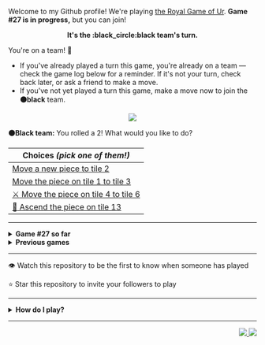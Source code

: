 Welcome to my Github profile! We're playing [the Royal Game of Ur](https://en.wikipedia.org/wiki/Royal_Game_of_Ur). **Game #27 is in progress,** but you can join!

<p align="center">
  <b>It's the :black_circle:black team's turn.</b>
</p>

You're on a team! :wave:

* If you've already played a turn this game, you're already on a team &mdash; check the game log below for a reminder. If it's not your turn, check back later, or ask a friend to make a move.
* If you've not yet played a turn this game, make a move now to join the **:black_circle:black** team.

<p align="center">
  <img src="https://raw.githubusercontent.com/rossjrw/rossjrw/play/games/current/board.4083.svg">
</p>

**:black_circle:Black team:** You rolled a 2!
What would you like to do?

| Choices *(pick one of them!)* |
| --- |
  | [    Move a new piece to tile 2](https://github.com/rossjrw/rossjrw/issues/new?title=ur-move-2%400-0&body=Press+Submit%21+You+don%27t+need+to+edit+this+text+or+do+anything+else.%0D%0A%0D%0ABe+aware+that+your+move+can+take+a+minute+or+two+to+process.) |
  | [    Move the piece on tile 1 to tile 3](https://github.com/rossjrw/rossjrw/issues/new?title=ur-move-2%401-0&body=Press+Submit%21+You+don%27t+need+to+edit+this+text+or+do+anything+else.%0D%0A%0D%0ABe+aware+that+your+move+can+take+a+minute+or+two+to+process.) |
  | [ :crossed_swords:   Move the piece on tile 4 to tile 6](https://github.com/rossjrw/rossjrw/issues/new?title=ur-move-2%404-0&body=Press+Submit%21+You+don%27t+need+to+edit+this+text+or+do+anything+else.%0D%0A%0D%0ABe+aware+that+your+move+can+take+a+minute+or+two+to+process.) |
  | [  :rocket:  Ascend the piece on tile 13 ](https://github.com/rossjrw/rossjrw/issues/new?title=ur-move-2%4013-0&body=Press+Submit%21+You+don%27t+need+to+edit+this+text+or+do+anything+else.%0D%0A%0D%0ABe+aware+that+your+move+can+take+a+minute+or+two+to+process.) |

-----

<details>
<summary><b>Game #27 so far</b></summary>

## Who's on each team?

<table>
    <thead>
      <tr><th colspan=2>Players in this game</th></tr>
    </thead>
    <tbody>
      <tr>
        <td align="right"><b>Black team</b> :black_circle:</td>
        <td>:white_circle: <b> White team</b></td>
      </tr>
      <tr align="center">
        <td><b><img src="https://github.com/LucasFASouza.png?size=16" alt="" width="16"> <a href="https://github.com/LucasFASouza">LucasFASouza</a></b> (5)<br><b><img src="https://github.com/Hans5958.png?size=16" alt="" width="16"> <a href="https://github.com/Hans5958">Hans5958</a></b> (1)<br><b><img src="https://github.com/sakshamverma1222k.png?size=16" alt="" width="16"> <a href="https://github.com/sakshamverma1222k">sakshamverma1222k</a></b> (1)<br><b><img src="https://github.com/Arc-huangjingtong.png?size=16" alt="" width="16"> <a href="https://github.com/Arc-huangjingtong">Arc-huangjingtong</a></b> (1)<br><b><img src="https://github.com/saiff-19.png?size=16" alt="" width="16"> <a href="https://github.com/saiff-19">saiff-19</a></b> (1)<br><b><img src="https://github.com/AkshayCodeLab.png?size=16" alt="" width="16"> <a href="https://github.com/AkshayCodeLab">AkshayCodeLab</a></b> (1)<br><b><img src="https://github.com/henri1911.png?size=16" alt="" width="16"> <a href="https://github.com/henri1911">henri1911</a></b> (1)<br><b><img src="https://github.com/rlarson20.png?size=16" alt="" width="16"> <a href="https://github.com/rlarson20">rlarson20</a></b> (1)<br><b><img src="https://github.com/rossjrw.png?size=16" alt="" width="16"> <a href="https://github.com/rossjrw">rossjrw</a></b> (1)<br><b><img src="https://github.com/tb148.png?size=16" alt="" width="16"> <a href="https://github.com/tb148">tb148</a></b> (1)<br><b><img src="https://github.com/ahujaesh.png?size=16" alt="" width="16"> <a href="https://github.com/ahujaesh">ahujaesh</a></b> (1)<br><b><img src="https://github.com/gorghs.png?size=16" alt="" width="16"> <a href="https://github.com/gorghs">gorghs</a></b> (1)<br><b><img src="https://github.com/Coding4Hours.png?size=16" alt="" width="16"> <a href="https://github.com/Coding4Hours">Coding4Hours</a></b> (1)<br><b><img src="https://github.com/anubhavxdev.png?size=16" alt="" width="16"> <a href="https://github.com/anubhavxdev">anubhavxdev</a></b> (1)<br><b><img src="https://github.com/julesclaeys.png?size=16" alt="" width="16"> <a href="https://github.com/julesclaeys">julesclaeys</a></b> (1)<br><b><img src="https://github.com/IoannTerrible.png?size=16" alt="" width="16"> <a href="https://github.com/IoannTerrible">IoannTerrible</a></b> (1)<br><b><img src="https://github.com/lindelwa122.png?size=16" alt="" width="16"> <a href="https://github.com/lindelwa122">lindelwa122</a></b> (1)</td>
        <td><b><img src="https://github.com/Casper-Guo.png?size=16" alt="" width="16"> <a href="https://github.com/Casper-Guo">Casper-Guo</a></b> (15)<br><b><img src="https://github.com/Guss4241.png?size=16" alt="" width="16"> <a href="https://github.com/Guss4241">Guss4241</a></b> (1)<br><b><img src="https://github.com/vkhypado-dev.png?size=16" alt="" width="16"> <a href="https://github.com/vkhypado-dev">vkhypado-dev</a></b> (1)<br><b><img src="https://github.com/ZidanAlfianMubarok.png?size=16" alt="" width="16"> <a href="https://github.com/ZidanAlfianMubarok">ZidanAlfianMubarok</a></b> (1)<br><b><img src="https://github.com/Nick-Mur.png?size=16" alt="" width="16"> <a href="https://github.com/Nick-Mur">Nick-Mur</a></b> (1)<br><b><img src="https://github.com/SoleBridge.png?size=16" alt="" width="16"> <a href="https://github.com/SoleBridge">SoleBridge</a></b> (1)<br><b><img src="https://github.com/Abdullah-Maqbool1.png?size=16" alt="" width="16"> <a href="https://github.com/Abdullah-Maqbool1">Abdullah-Maqbool1</a></b> (1)<br><b><img src="https://github.com/MatissesProjects.png?size=16" alt="" width="16"> <a href="https://github.com/MatissesProjects">MatissesProjects</a></b> (1)<br><b><img src="https://github.com/AdityaSreevatsaK.png?size=16" alt="" width="16"> <a href="https://github.com/AdityaSreevatsaK">AdityaSreevatsaK</a></b> (1)</td>
      </tr>
    </tbody>
  </table>

## What's happened so far?

Moves played in this game, most recent first:

| Time | Turn | Event | Issue | Board |
| :---: | :---: | :--- | :---: | :---: |
| 23rd Jul 2025 17:40 | **46** | :white_circle: <img src="https://github.com/AdityaSreevatsaK.png?size=16" alt="" width="16"> **[AdityaSreevatsaK](https://github.com/AdityaSreevatsaK)** moved a white piece from position 4 to position 6 — captured a black piece :crossed_swords:   | [#4083](https://github.com/rossjrw/rossjrw/issues/4083) |  |
| 12th Jul 2025 14:01 | **45** | :black_circle: <img src="https://github.com/lindelwa122.png?size=16" alt="" width="16"> **[lindelwa122](https://github.com/lindelwa122)** moved a black piece from position 5 to position 6 — captured a white piece :crossed_swords:   | [#4082](https://github.com/rossjrw/rossjrw/issues/4082) | [link](https://raw.githubusercontent.com/rossjrw/rossjrw/d0534da4b17712afb972e1cd1e3cbc71f5f0ecc8/games/current/board.4082.svg) |
| 11th Jul 2025 15:58 | **44** | :white_circle: <img src="https://github.com/Casper-Guo.png?size=16" alt="" width="16"> **[Casper-Guo](https://github.com/Casper-Guo)** moved a white piece from position 9 to position 10    | [#4081](https://github.com/rossjrw/rossjrw/issues/4081) | [link](https://raw.githubusercontent.com/rossjrw/rossjrw/f95733bafd25f1ddf5c29be7d92125548f05421d/games/current/board.4081.svg) |
| 11th Jul 2025 15:48 | **43** | :white_circle: <img src="https://github.com/Casper-Guo.png?size=16" alt="" width="16"> **[Casper-Guo](https://github.com/Casper-Guo)** moved a white piece from position 2 to position 4  — claimed a rosette :rosette:  | [#4080](https://github.com/rossjrw/rossjrw/issues/4080) | [link](https://raw.githubusercontent.com/rossjrw/rossjrw/2b45b129e99e6f439af09caf90026a9fe466770d/games/current/board.4080.svg) |
| 11th Jul 2025 15:42 | **42** | :black_circle: <img src="https://github.com/IoannTerrible.png?size=16" alt="" width="16"> **[IoannTerrible](https://github.com/IoannTerrible)** moved a black piece onto the board to position 1    | [#4079](https://github.com/rossjrw/rossjrw/issues/4079) | [link](https://raw.githubusercontent.com/rossjrw/rossjrw/9f0e875cacf87458f04fb961f63ca7825fd0a612/games/current/board.4079.svg) |
| 8th Jul 2025 14:27 | **41** | :black_circle: <img src="https://github.com/julesclaeys.png?size=16" alt="" width="16"> **[julesclaeys](https://github.com/julesclaeys)** moved a black piece from position 3 to position 4  — claimed a rosette :rosette:  | [#4078](https://github.com/rossjrw/rossjrw/issues/4078) | [link](https://raw.githubusercontent.com/rossjrw/rossjrw/8ef61639c7b381b7d59b5a74720963096033be2d/games/current/board.4078.svg) |
| 1st Jul 2025 18:21 | **40** | :white_circle: <img src="https://github.com/Casper-Guo.png?size=16" alt="" width="16"> **[Casper-Guo](https://github.com/Casper-Guo)** moved a white piece onto the board to position 2    | [#4077](https://github.com/rossjrw/rossjrw/issues/4077) | [link](https://raw.githubusercontent.com/rossjrw/rossjrw/72b89a5f791959ccfd9c04a7780c56185efe6901/games/current/board.4077.svg) |
| 1st Jul 2025 17:28 | **39** | :black_circle: <img src="https://github.com/anubhavxdev.png?size=16" alt="" width="16"> **[anubhavxdev](https://github.com/anubhavxdev)** moved a black piece onto the board to position 3    | [#4075](https://github.com/rossjrw/rossjrw/issues/4075) | [link](https://raw.githubusercontent.com/rossjrw/rossjrw/c03ed1a9f69e591a1061744eca3a06bc76e81fe0/games/current/board.4075.svg) |
| 27th Jun 2025 18:42 | **38** | :white_circle: <img src="https://github.com/MatissesProjects.png?size=16" alt="" width="16"> **[MatissesProjects](https://github.com/MatissesProjects)** moved a white piece from position 3 to position 6 — captured a black piece :crossed_swords:   | [#4074](https://github.com/rossjrw/rossjrw/issues/4074) | [link](https://raw.githubusercontent.com/rossjrw/rossjrw/d3a42e256e56cf906300b86a603ff4715b80dbcf/games/current/board.4074.svg) |
| 19th Jun 2025 03:23 | **37** | :black_circle: <img src="https://github.com/Coding4Hours.png?size=16" alt="" width="16"> **[Coding4Hours](https://github.com/Coding4Hours)** moved a black piece from position 10 to position 13    | [#4073](https://github.com/rossjrw/rossjrw/issues/4073) | [link](https://raw.githubusercontent.com/rossjrw/rossjrw/9369d5e4eeb381c5f8f120d98bfa77a47a40c028/games/current/board.4073.svg) |
| 18th Jun 2025 20:49 | **36** | :white_circle: <img src="https://github.com/Casper-Guo.png?size=16" alt="" width="16"> **[Casper-Guo](https://github.com/Casper-Guo)** moved a white piece onto the board to position 3    | [#4072](https://github.com/rossjrw/rossjrw/issues/4072) | [link](https://raw.githubusercontent.com/rossjrw/rossjrw/aba7021e55c35efd71bcd0c1b516fc57edeea3dc/games/current/board.4072.svg) |
| 18th Jun 2025 16:38 | **35** | :black_circle: <img src="https://github.com/LucasFASouza.png?size=16" alt="" width="16"> **[LucasFASouza](https://github.com/LucasFASouza)** moved a black piece from position 4 to position 5 — captured a white piece :crossed_swords:   | [#4071](https://github.com/rossjrw/rossjrw/issues/4071) | [link](https://raw.githubusercontent.com/rossjrw/rossjrw/b4e0d034feeabc4b9062f2a6c0236a437f3f949d/games/current/board.4071.svg) |
| 14th Jun 2025 18:44 | **34** | :white_circle: <img src="https://github.com/Abdullah-Maqbool1.png?size=16" alt="" width="16"> **[Abdullah-Maqbool1](https://github.com/Abdullah-Maqbool1)** moved a white piece from position 4 to position 5    | [#4070](https://github.com/rossjrw/rossjrw/issues/4070) | [link](https://raw.githubusercontent.com/rossjrw/rossjrw/4a38e5bee57671d9bc6f50fbfe04d20c2b8ca080/games/current/board.4070.svg) |
| 14th Jun 2025 12:08 | **33** | :black_circle: <img src="https://github.com/gorghs.png?size=16" alt="" width="16"> **[gorghs](https://github.com/gorghs)** moved a black piece from position 2 to position 6    | [#4069](https://github.com/rossjrw/rossjrw/issues/4069) | [link](https://raw.githubusercontent.com/rossjrw/rossjrw/756fadcc378b8dc21020d8caa9c96ec92e9726df/games/current/board.4069.svg) |
| 4th Jun 2025 16:46 | **32** | :white_circle: <img src="https://github.com/Casper-Guo.png?size=16" alt="" width="16"> **[Casper-Guo](https://github.com/Casper-Guo)** moved a white piece from position 7 to position 9    | [#4068](https://github.com/rossjrw/rossjrw/issues/4068) | [link](https://raw.githubusercontent.com/rossjrw/rossjrw/82db33eea0263023aa47e305aa53f819bbde07e4/games/current/board.4068.svg) |
| 4th Jun 2025 01:56 | **31** | :black_circle: <img src="https://github.com/ahujaesh.png?size=16" alt="" width="16"> **[ahujaesh](https://github.com/ahujaesh)** moved a black piece from position 9 to position 10    | [#4067](https://github.com/rossjrw/rossjrw/issues/4067) | [link](https://raw.githubusercontent.com/rossjrw/rossjrw/98665305a06648e2477c5b0c44db98dddc71ebe3/games/current/board.4067.svg) |
| 31st May 2025 16:22 | **30** | :black_circle: <img src="https://github.com/tb148.png?size=16" alt="" width="16"> **[tb148](https://github.com/tb148)** moved a black piece from position 1 to position 4  — claimed a rosette :rosette:  | [#4066](https://github.com/rossjrw/rossjrw/issues/4066) | [link](https://raw.githubusercontent.com/rossjrw/rossjrw/5fb75c7183640e19dd272407e4ce7abf4ba73bc2/games/current/board.4066.svg) |
| 31st May 2025 00:26 | **29** | :white_circle: <img src="https://github.com/SoleBridge.png?size=16" alt="" width="16"> **[SoleBridge](https://github.com/SoleBridge)** moved a white piece from position 6 to position 7    | [#4065](https://github.com/rossjrw/rossjrw/issues/4065) | [link](https://raw.githubusercontent.com/rossjrw/rossjrw/6b09728fa047ccd45037b9bf3e997ce17ce517a9/games/current/board.4065.svg) |
| 27th May 2025 10:10 | **28** | :black_circle: <img src="https://github.com/rossjrw.png?size=16" alt="" width="16"> **[rossjrw](https://github.com/rossjrw)** moved a black piece onto the board to position 2    | [#4064](https://github.com/rossjrw/rossjrw/issues/4064) | [link](https://raw.githubusercontent.com/rossjrw/rossjrw/75d615a8e572545ac726bc2af22043f893772124/games/current/board.4064.svg) |
| 19th May 2025 19:16 | **27** | :white_circle: <img src="https://github.com/Nick-Mur.png?size=16" alt="" width="16"> **[Nick-Mur](https://github.com/Nick-Mur)** moved a white piece from position 2 to position 6    | [#4063](https://github.com/rossjrw/rossjrw/issues/4063) | [link](https://raw.githubusercontent.com/rossjrw/rossjrw/839b32e571fd6e3468c798d61a4c10bcefa16c6d/games/current/board.4063.svg) |
| 19th May 2025 12:10 | **26** | :black_circle: <img src="https://github.com/LucasFASouza.png?size=16" alt="" width="16"> **[LucasFASouza](https://github.com/LucasFASouza)** ascended a black piece from position 14 :rocket:    | [#4062](https://github.com/rossjrw/rossjrw/issues/4062) | [link](https://raw.githubusercontent.com/rossjrw/rossjrw/9f67a1a4459b2fd7d3b3705861e86817852f20a0/games/current/board.4062.svg) |
| 15th May 2025 21:18 | **25** | :white_circle: <img src="https://github.com/Casper-Guo.png?size=16" alt="" width="16"> **[Casper-Guo](https://github.com/Casper-Guo)** ascended a white piece from position 12 :rocket:    | [#4061](https://github.com/rossjrw/rossjrw/issues/4061) | [link](https://raw.githubusercontent.com/rossjrw/rossjrw/e3e28b0b3c630579f9d76390b7e76c8c2c3e721a/games/current/board.4061.svg) |
| 15th May 2025 21:17 | **24** | :white_circle: <img src="https://github.com/Casper-Guo.png?size=16" alt="" width="16"> **[Casper-Guo](https://github.com/Casper-Guo)** moved a white piece from position 1 to position 4  — claimed a rosette :rosette:  | [#4060](https://github.com/rossjrw/rossjrw/issues/4060) | [link](https://raw.githubusercontent.com/rossjrw/rossjrw/92deb7e919a875242b1ae1706e103930ab8c489c/games/current/board.4060.svg) |
| 15th May 2025 21:14 | **23** | :white_circle: <img src="https://github.com/Casper-Guo.png?size=16" alt="" width="16"> **[Casper-Guo](https://github.com/Casper-Guo)** moved a white piece from position 4 to position 8  — claimed a rosette :rosette:  | [#4059](https://github.com/rossjrw/rossjrw/issues/4059) | [link](https://raw.githubusercontent.com/rossjrw/rossjrw/f255a0a8ae6c658f4596075727ebb816b82432b3/games/current/board.4059.svg) |
| 15th May 2025 21:08 | **22** | :white_circle: <img src="https://github.com/Casper-Guo.png?size=16" alt="" width="16"> **[Casper-Guo](https://github.com/Casper-Guo)** moved a white piece onto the board to position 4  — claimed a rosette :rosette:  | [#4058](https://github.com/rossjrw/rossjrw/issues/4058) | [link](https://raw.githubusercontent.com/rossjrw/rossjrw/182148585badc83f6444ce7b48bc0eb1b57a9534/games/current/board.4058.svg) |
| 15th May 2025 20:50 | **21** | :black_circle: <img src="https://github.com/rlarson20.png?size=16" alt="" width="16"> **[rlarson20](https://github.com/rlarson20)** moved a black piece onto the board to position 1    | [#4057](https://github.com/rossjrw/rossjrw/issues/4057) | [link](https://raw.githubusercontent.com/rossjrw/rossjrw/15b806d1cdb4b4b8c069dcadc564c75dc6542127/games/current/board.4057.svg) |
| 15th May 2025 14:03 | **20** | :white_circle: <img src="https://github.com/Casper-Guo.png?size=16" alt="" width="16"> **[Casper-Guo](https://github.com/Casper-Guo)** moved a white piece from position 11 to position 12    | [#4056](https://github.com/rossjrw/rossjrw/issues/4056) | [link](https://raw.githubusercontent.com/rossjrw/rossjrw/f18575798a094572894050c8c8df50965cac2e5a/games/current/board.4056.svg) |
| 14th May 2025 20:21 | **19** | :black_circle: <img src="https://github.com/LucasFASouza.png?size=16" alt="" width="16"> **[LucasFASouza](https://github.com/LucasFASouza)** moved a black piece from position 6 to position 9    | [#4055](https://github.com/rossjrw/rossjrw/issues/4055) | [link](https://raw.githubusercontent.com/rossjrw/rossjrw/cd4281cfbbeb588e930974d83e5f6b8357721f46/games/current/board.4055.svg) |
| 13th May 2025 08:28 | **18** | :white_circle: <img src="https://github.com/ZidanAlfianMubarok.png?size=16" alt="" width="16"> **[ZidanAlfianMubarok](https://github.com/ZidanAlfianMubarok)** moved a white piece from position 8 to position 11    | [#4054](https://github.com/rossjrw/rossjrw/issues/4054) | [link](https://raw.githubusercontent.com/rossjrw/rossjrw/6f683bcf4d228cb12183b2f088747c1d0ead24ab/games/current/board.4054.svg) |
| 9th May 2025 18:11 | **17** | :black_circle: <img src="https://github.com/LucasFASouza.png?size=16" alt="" width="16"> **[LucasFASouza](https://github.com/LucasFASouza)** moved a black piece from position 4 to position 6    | [#4053](https://github.com/rossjrw/rossjrw/issues/4053) | [link](https://raw.githubusercontent.com/rossjrw/rossjrw/8fe9d35ad9e31d59808387d42fa4c96e60307efb/games/current/board.4053.svg) |
| 7th May 2025 14:27 | **16** | :black_circle: <img src="https://github.com/henri1911.png?size=16" alt="" width="16"> **[henri1911](https://github.com/henri1911)** moved a black piece from position 12 to position 14  — claimed a rosette :rosette:  | [#4052](https://github.com/rossjrw/rossjrw/issues/4052) | [link](https://raw.githubusercontent.com/rossjrw/rossjrw/699c5c2b21c13587cfbee194c8110b460c47c37a/games/current/board.4052.svg) |
| 6th May 2025 11:19 | **15** | :black_circle: <img src="https://github.com/AkshayCodeLab.png?size=16" alt="" width="16"> **[AkshayCodeLab](https://github.com/AkshayCodeLab)** moved a black piece from position 2 to position 4  — claimed a rosette :rosette:  | [#4051](https://github.com/rossjrw/rossjrw/issues/4051) | [link](https://raw.githubusercontent.com/rossjrw/rossjrw/089b2942e8371f4788094c79b076e137cb733186/games/current/board.4051.svg) |
| 3rd May 2025 22:06 | **14** | :white_circle: <img src="https://github.com/vkhypado-dev.png?size=16" alt="" width="16"> **[vkhypado-dev](https://github.com/vkhypado-dev)** moved a white piece onto the board to position 1    | [#4050](https://github.com/rossjrw/rossjrw/issues/4050) | [link](https://raw.githubusercontent.com/rossjrw/rossjrw/2521d0f811a46ec490467189dcc335f31ff7d302/games/current/board.4050.svg) |
| 30th Apr 2025 19:43 | **13** | :black_circle: <img src="https://github.com/LucasFASouza.png?size=16" alt="" width="16"> **[LucasFASouza](https://github.com/LucasFASouza)** moved a black piece from position 9 to position 12    | [#4049](https://github.com/rossjrw/rossjrw/issues/4049) | [link](https://raw.githubusercontent.com/rossjrw/rossjrw/5eb2a98dddf3995d892cb5d783f86c7795181bb3/games/current/board.4049.svg) |
| 26th Apr 2025 14:59 | **12** | :white_circle:  The white team rolled a 0 and their turn was automatically passed | [#4048](https://github.com/rossjrw/rossjrw/issues/4048) | [link](https://raw.githubusercontent.com/rossjrw/rossjrw/a46a6de25e7f2d80f3b905e5be8acfc1cbab3681/games/current/board.4048.svg) |
| 26th Apr 2025 14:59 | **11** | :black_circle: <img src="https://github.com/saiff-19.png?size=16" alt="" width="16"> **[saiff-19](https://github.com/saiff-19)** moved a black piece from position 5 to position 9    | [#4048](https://github.com/rossjrw/rossjrw/issues/4048) | [link](https://raw.githubusercontent.com/rossjrw/rossjrw/302d014989a45d193e44e34b240735c87b2666e6/games/current/board.4048.svg) |
| 19th Apr 2025 07:50 | **10** | :white_circle:  The white team rolled a 0 and their turn was automatically passed | [#4047](https://github.com/rossjrw/rossjrw/issues/4047) |  |
| 19th Apr 2025 07:50 | **9** | :black_circle: <img src="https://github.com/Arc-huangjingtong.png?size=16" alt="" width="16"> **[Arc-huangjingtong](https://github.com/Arc-huangjingtong)** moved a black piece from position 1 to position 5    | [#4047](https://github.com/rossjrw/rossjrw/issues/4047) | [link](https://raw.githubusercontent.com/rossjrw/rossjrw/957fe6355be7618ee7449d545b57ae8fa4055393/games/current/board.4047.svg) |
| 11th Apr 2025 12:18 | **8** | :white_circle: <img src="https://github.com/Guss4241.png?size=16" alt="" width="16"> **[Guss4241](https://github.com/Guss4241)** moved a white piece from position 1 to position 2    | [#4046](https://github.com/rossjrw/rossjrw/issues/4046) |  |
| 7th Apr 2025 11:03 | **7** | :black_circle: <img src="https://github.com/sakshamverma1222k.png?size=16" alt="" width="16"> **[sakshamverma1222k](https://github.com/sakshamverma1222k)** moved a black piece onto the board to position 1    | [#4045](https://github.com/rossjrw/rossjrw/issues/4045) | [link](https://raw.githubusercontent.com/rossjrw/rossjrw/ff808b7cc4c30c2d257bfce55c47936d3fc08316/games/current/board.4045.svg) |
| 7th Apr 2025 03:33 | **6** | :white_circle: <img src="https://github.com/Casper-Guo.png?size=16" alt="" width="16"> **[Casper-Guo](https://github.com/Casper-Guo)** moved a white piece onto the board to position 1    | [#4044](https://github.com/rossjrw/rossjrw/issues/4044) | [link](https://raw.githubusercontent.com/rossjrw/rossjrw/9f2db8bae30bc691a01fdaab4c4ea20544a58689/games/current/board.4044.svg) |
| 7th Apr 2025 03:32 | **5** | :white_circle: <img src="https://github.com/Casper-Guo.png?size=16" alt="" width="16"> **[Casper-Guo](https://github.com/Casper-Guo)** moved a white piece from position 5 to position 8  — claimed a rosette :rosette:  | [#4043](https://github.com/rossjrw/rossjrw/issues/4043) | [link](https://raw.githubusercontent.com/rossjrw/rossjrw/2cfeffbf2508c1d8921bc7b750f6cf9807a7d98a/games/current/board.4043.svg) |
| 4th Apr 2025 17:24 | **4** | :black_circle: <img src="https://github.com/Hans5958.png?size=16" alt="" width="16"> **[Hans5958](https://github.com/Hans5958)** moved a black piece onto the board to position 2    | [#4042](https://github.com/rossjrw/rossjrw/issues/4042) | [link](https://raw.githubusercontent.com/rossjrw/rossjrw/f00cc16f721de686c44db1417d958d8a18bf18c7/games/current/board.4042.svg) |
| 4th Apr 2025 16:04 | **3** | :white_circle: <img src="https://github.com/Casper-Guo.png?size=16" alt="" width="16"> **[Casper-Guo](https://github.com/Casper-Guo)** moved a white piece from position 4 to position 5    | [#4041](https://github.com/rossjrw/rossjrw/issues/4041) | [link](https://raw.githubusercontent.com/rossjrw/rossjrw/83a4b7895f7e6fd2c73c78974388ff746204fff1/games/current/board.4041.svg) |
| 4th Apr 2025 16:04 | **2** | :white_circle: <img src="https://github.com/Casper-Guo.png?size=16" alt="" width="16"> **[Casper-Guo](https://github.com/Casper-Guo)** moved a white piece onto the board to position 4  — claimed a rosette :rosette:  | [#4040](https://github.com/rossjrw/rossjrw/issues/4040) | [link](https://raw.githubusercontent.com/rossjrw/rossjrw/707bbe7208672e9a48eb82cf516e4df9c011ff87/games/current/board.4040.svg) |
| 4th Apr 2025 16:03 | **1** | :white_circle: <img src="https://github.com/Casper-Guo.png?size=16" alt="" width="16"> **[Casper-Guo](https://github.com/Casper-Guo)** started a new game | [#4039](https://github.com/rossjrw/rossjrw/issues/4039) | [link](https://raw.githubusercontent.com/rossjrw/rossjrw/a7a3a9f7136724bda3a756dc9e101a9c447c527c/games/current/board.4039.svg) |

</details>

<details>
<summary><b>Previous games</b></summary>

## Previous games

1. A game was started on 30th Jul 2020 by <img src="https://github.com/rossjrw.png?size=16" alt="" width="16"> **[rossjrw](https://github.com/rossjrw)** and ended on 4th Dec 2020. 
   * The :white_circle:white team won. 
   * 64 players played 166 moves across 4 months and 5 days. 
   * The :black_circle:black team captured 9 white pieces and claimed 12 rosettes. 
   * The :white_circle:white team captured 10 black pieces and claimed 18 rosettes. 
   * The MVP of the winning team was <img src="https://github.com/1ethanhansen.png?size=16" alt="" width="16"> **[1ethanhansen](https://github.com/1ethanhansen)**, who played 48 moves. 
   * The winning move was made by <img src="https://github.com/qbtl.png?size=16" alt="" width="16"> **[qbtl](https://github.com/qbtl)** ([#269](https://github.com/rossjrw/rossjrw/issues/269)).
1. A game was started on 4th Dec 2020 by <img src="https://github.com/1ethanhansen.png?size=16" alt="" width="16"> **[1ethanhansen](https://github.com/1ethanhansen)** and ended on 11th Jan 2021. 
   * The :black_circle:black team won. 
   * 27 players played 145 moves across 1 month and 1 week. 
   * The :black_circle:black team captured 7 white pieces and claimed 16 rosettes. 
   * The :white_circle:white team captured 6 black pieces and claimed 14 rosettes. 
   * The MVP of the winning team was <img src="https://github.com/shpatrickguo.png?size=16" alt="" width="16"> **[shpatrickguo](https://github.com/shpatrickguo)**, who played 26 moves. 
   * The winning move was made by <img src="https://github.com/shpatrickguo.png?size=16" alt="" width="16"> **[shpatrickguo](https://github.com/shpatrickguo)** ([#424](https://github.com/rossjrw/rossjrw/issues/424)).
1. A game was started on 11th Jan 2021 by <img src="https://github.com/BaptisteMartinet.png?size=16" alt="" width="16"> **[BaptisteMartinet](https://github.com/BaptisteMartinet)** and ended on 11th Feb 2021. 
   * The :white_circle:white team won. 
   * 17 players played 118 moves across 1 month and 12 hours. 
   * The :black_circle:black team captured 2 white pieces and claimed 11 rosettes. 
   * The :white_circle:white team captured 8 black pieces and claimed 14 rosettes. 
   * The MVP of the winning team was <img src="https://github.com/1ethanhansen.png?size=16" alt="" width="16"> **[1ethanhansen](https://github.com/1ethanhansen)**, who played 45 moves. 
   * The winning move was made by <img src="https://github.com/1ethanhansen.png?size=16" alt="" width="16"> **[1ethanhansen](https://github.com/1ethanhansen)** ([#535](https://github.com/rossjrw/rossjrw/issues/535)).
1. A game was started on 11th Feb 2021 by <img src="https://github.com/1ethanhansen.png?size=16" alt="" width="16"> **[1ethanhansen](https://github.com/1ethanhansen)** and ended on 5th Mar 2021. 
   * The :white_circle:white team won. 
   * 17 players played 175 moves across 3 weeks and 22 hours. 
   * The :black_circle:black team captured 12 white pieces and claimed 17 rosettes. 
   * The :white_circle:white team captured 13 black pieces and claimed 18 rosettes. 
   * The MVP of the winning team was <img src="https://github.com/1ethanhansen.png?size=16" alt="" width="16"> **[1ethanhansen](https://github.com/1ethanhansen)**, who played 48 moves. 
   * The winning move was made by <img src="https://github.com/1ethanhansen.png?size=16" alt="" width="16"> **[1ethanhansen](https://github.com/1ethanhansen)** ([#702](https://github.com/rossjrw/rossjrw/issues/702)).
1. A game was started on 6th Mar 2021 by <img src="https://github.com/shpatrickguo.png?size=16" alt="" width="16"> **[shpatrickguo](https://github.com/shpatrickguo)** and ended on 10th May 2021. 
   * The :black_circle:black team won. 
   * 42 players played 162 moves across 2 months and 4 days. 
   * The :black_circle:black team captured 12 white pieces and claimed 17 rosettes. 
   * The :white_circle:white team captured 9 black pieces and claimed 19 rosettes. 
   * The MVP of the winning team was <img src="https://github.com/shpatrickguo.png?size=16" alt="" width="16"> **[shpatrickguo](https://github.com/shpatrickguo)**, who played 22 moves. 
   * The winning move was made by <img src="https://github.com/crxssed7.png?size=16" alt="" width="16"> **[crxssed7](https://github.com/crxssed7)** ([#864](https://github.com/rossjrw/rossjrw/issues/864)).
1. A game was started on 10th May 2021 by <img src="https://github.com/HAUDRAUFHAUN.png?size=16" alt="" width="16"> **[HAUDRAUFHAUN](https://github.com/HAUDRAUFHAUN)** and ended on 17th Jul 2021. 
   * The :white_circle:white team won. 
   * 34 players played 167 moves across 2 months and 6 days. 
   * The :black_circle:black team captured 7 white pieces and claimed 14 rosettes. 
   * The :white_circle:white team captured 10 black pieces and claimed 18 rosettes. 
   * The MVP of the winning team was <img src="https://github.com/1ethanhansen.png?size=16" alt="" width="16"> **[1ethanhansen](https://github.com/1ethanhansen)**, who played 31 moves. 
   * The winning move was made by <img src="https://github.com/1ethanhansen.png?size=16" alt="" width="16"> **[1ethanhansen](https://github.com/1ethanhansen)** ([#1024](https://github.com/rossjrw/rossjrw/issues/1024)).
1. A game was started on 17th Jul 2021 by <img src="https://github.com/1ethanhansen.png?size=16" alt="" width="16"> **[1ethanhansen](https://github.com/1ethanhansen)** and ended on 19th Oct 2021. 
   * The :black_circle:black team won. 
   * 48 players played 153 moves across 3 months and 3 days. 
   * The :black_circle:black team captured 6 white pieces and claimed 17 rosettes. 
   * The :white_circle:white team captured 6 black pieces and claimed 15 rosettes. 
   * The MVP of the winning team was <img src="https://github.com/PkmnQ.png?size=16" alt="" width="16"> **[PkmnQ](https://github.com/PkmnQ)**, who played 13 moves. 
   * The winning move was made by <img src="https://github.com/OmKakatkar.png?size=16" alt="" width="16"> **[OmKakatkar](https://github.com/OmKakatkar)** ([#1175](https://github.com/rossjrw/rossjrw/issues/1175)).
1. A game was started on 19th Oct 2021 by <img src="https://github.com/OmKakatkar.png?size=16" alt="" width="16"> **[OmKakatkar](https://github.com/OmKakatkar)** and ended on 29th Oct 2021. 
   * The :white_circle:white team won. 
   * 13 players played 135 moves across 1 week and 3 days. 
   * The :black_circle:black team captured 5 white pieces and claimed 13 rosettes. 
   * The :white_circle:white team captured 6 black pieces and claimed 15 rosettes. 
   * The MVP of the winning team was <img src="https://github.com/Timemaster111.png?size=16" alt="" width="16"> **[Timemaster111](https://github.com/Timemaster111)**, who played 46 moves. 
   * The winning move was made by <img src="https://github.com/Timemaster111.png?size=16" alt="" width="16"> **[Timemaster111](https://github.com/Timemaster111)** ([#1342](https://github.com/rossjrw/rossjrw/issues/1342)).
1. A game was started on 29th Oct 2021 by <img src="https://github.com/jbmagination.png?size=16" alt="" width="16"> **[jbmagination](https://github.com/jbmagination)** and ended on 15th May 2022. 
   * The :white_circle:white team won. 
   * 80 players played 187 moves across 6 months and 2 weeks. 
   * The :black_circle:black team captured 11 white pieces and claimed 17 rosettes. 
   * The :white_circle:white team captured 13 black pieces and claimed 19 rosettes. 
   * The MVP of the winning team was <img src="https://github.com/nirakon.png?size=16" alt="" width="16"> **[nirakon](https://github.com/nirakon)**, who played 18 moves. 
   * The winning move was made by <img src="https://github.com/Madflows.png?size=16" alt="" width="16"> **[Madflows](https://github.com/Madflows)** ([#1534](https://github.com/rossjrw/rossjrw/issues/1534)).
1. A game was started on 15th May 2022 by <img src="https://github.com/VikashPR.png?size=16" alt="" width="16"> **[VikashPR](https://github.com/VikashPR)** and ended on 29th Dec 2022. 
   * The :white_circle:white team won. 
   * 109 players played 177 moves across 7 months and 2 weeks. 
   * The :black_circle:black team captured 9 white pieces and claimed 23 rosettes. 
   * The :white_circle:white team captured 11 black pieces and claimed 19 rosettes. 
   * The MVP of the winning team was <img src="https://github.com/LAPCoder.png?size=16" alt="" width="16"> **[LAPCoder](https://github.com/LAPCoder)**, who played 11 moves. 
   * The winning move was made by <img src="https://github.com/LAPCoder.png?size=16" alt="" width="16"> **[LAPCoder](https://github.com/LAPCoder)** ([#1726](https://github.com/rossjrw/rossjrw/issues/1726)).
1. A game was started on 29th Dec 2022 by <img src="https://github.com/CostasAK.png?size=16" alt="" width="16"> **[CostasAK](https://github.com/CostasAK)** and ended on 30th Dec 2022. 
   * The :black_circle:black team won. 
   * 4 players played 121 moves across 19 hours and 41 minutes. 
   * The :black_circle:black team captured 6 white pieces and claimed 14 rosettes. 
   * The :white_circle:white team captured 4 black pieces and claimed 15 rosettes. 
   * The MVP of the winning team was <img src="https://github.com/CostasAK.png?size=16" alt="" width="16"> **[CostasAK](https://github.com/CostasAK)**, who played 59 moves. 
   * The winning move was made by <img src="https://github.com/CostasAK.png?size=16" alt="" width="16"> **[CostasAK](https://github.com/CostasAK)** ([#1844](https://github.com/rossjrw/rossjrw/issues/1844)).
1. A game was started on 30th Dec 2022 by <img src="https://github.com/TejaTadepalli.png?size=16" alt="" width="16"> **[TejaTadepalli](https://github.com/TejaTadepalli)** and ended on 27th Jan 2023. 
   * The :white_circle:white team won. 
   * 17 players played 158 moves across 4 weeks and 1 hour. 
   * The :black_circle:black team captured 9 white pieces and claimed 18 rosettes. 
   * The :white_circle:white team captured 12 black pieces and claimed 18 rosettes. 
   * The MVP of the winning team was <img src="https://github.com/TejaTadepalli.png?size=16" alt="" width="16"> **[TejaTadepalli](https://github.com/TejaTadepalli)**, who played 59 moves. 
   * The winning move was made by <img src="https://github.com/TejaTadepalli.png?size=16" alt="" width="16"> **[TejaTadepalli](https://github.com/TejaTadepalli)** ([#1994](https://github.com/rossjrw/rossjrw/issues/1994)).
1. A game was started on 27th Jan 2023 by <img src="https://github.com/TejaTadepalli.png?size=16" alt="" width="16"> **[TejaTadepalli](https://github.com/TejaTadepalli)** and ended on 14th Mar 2023. 
   * The :white_circle:white team won. 
   * 20 players played 153 moves across 1 month and 2 weeks. 
   * The :black_circle:black team captured 6 white pieces and claimed 17 rosettes. 
   * The :white_circle:white team captured 6 black pieces and claimed 16 rosettes. 
   * The MVP of the winning team was <img src="https://github.com/TejaTadepalli.png?size=16" alt="" width="16"> **[TejaTadepalli](https://github.com/TejaTadepalli)**, who played 65 moves. 
   * The winning move was made by <img src="https://github.com/TejaTadepalli.png?size=16" alt="" width="16"> **[TejaTadepalli](https://github.com/TejaTadepalli)** ([#2145](https://github.com/rossjrw/rossjrw/issues/2145)).
1. A game was started on 14th Mar 2023 by <img src="https://github.com/Murdeala.png?size=16" alt="" width="16"> **[Murdeala](https://github.com/Murdeala)** and ended on 13th Apr 2023. 
   * The :white_circle:white team won. 
   * 19 players played 141 moves across 4 weeks and 1 day. 
   * The :black_circle:black team captured 4 white pieces and claimed 18 rosettes. 
   * The :white_circle:white team captured 12 black pieces and claimed 16 rosettes. 
   * The MVP of the winning team was <img src="https://github.com/CostasAK.png?size=16" alt="" width="16"> **[CostasAK](https://github.com/CostasAK)**, who played 71 moves. 
   * The winning move was made by <img src="https://github.com/CostasAK.png?size=16" alt="" width="16"> **[CostasAK](https://github.com/CostasAK)** ([#2275](https://github.com/rossjrw/rossjrw/issues/2275)).
1. A game was started on 13th Apr 2023 by <img src="https://github.com/thisiscoding1234.png?size=16" alt="" width="16"> **[thisiscoding1234](https://github.com/thisiscoding1234)** and ended on 7th Jul 2023. 
   * The :black_circle:black team won. 
   * 48 players played 122 moves across 2 months and 3 weeks. 
   * The :black_circle:black team captured 11 white pieces and claimed 15 rosettes. 
   * The :white_circle:white team captured 4 black pieces and claimed 9 rosettes. 
   * The MVP of the winning team was <img src="https://github.com/Murdeala.png?size=16" alt="" width="16"> **[Murdeala](https://github.com/Murdeala)**, who played 37 moves. 
   * The winning move was made by <img src="https://github.com/WKL10086.png?size=16" alt="" width="16"> **[WKL10086](https://github.com/WKL10086)** ([#2460](https://github.com/rossjrw/rossjrw/issues/2460)).
1. A game was started on 7th Jul 2023 by <img src="https://github.com/kztera.png?size=16" alt="" width="16"> **[kztera](https://github.com/kztera)** and ended on 26th Oct 2023. 
   * The :white_circle:white team won. 
   * 38 players played 142 moves across 3 months and 2 weeks. 
   * The :black_circle:black team captured 5 white pieces and claimed 14 rosettes. 
   * The :white_circle:white team captured 12 black pieces and claimed 14 rosettes. 
   * The MVP of the winning team was <img src="https://github.com/CostasAK.png?size=16" alt="" width="16"> **[CostasAK](https://github.com/CostasAK)**, who played 53 moves. 
   * The winning move was made by <img src="https://github.com/CostasAK.png?size=16" alt="" width="16"> **[CostasAK](https://github.com/CostasAK)** ([#2612](https://github.com/rossjrw/rossjrw/issues/2612)).
1. A game was started on 27th Oct 2023 by <img src="https://github.com/blacksmithop.png?size=16" alt="" width="16"> **[blacksmithop](https://github.com/blacksmithop)** and ended on 3rd Dec 2023. 
   * The :black_circle:black team won. 
   * 22 players played 55 moves across 1 month and 6 days. 
   * The :black_circle:black team captured 5 white pieces and claimed 11 rosettes. 
   * The :white_circle:white team captured 0 black pieces and claimed 3 rosettes. 
   * The MVP of the winning team was <img src="https://github.com/CostasAK.png?size=16" alt="" width="16"> **[CostasAK](https://github.com/CostasAK)**, who played 26 moves. 
   * The winning move was made by <img src="https://github.com/CostasAK.png?size=16" alt="" width="16"> **[CostasAK](https://github.com/CostasAK)** ([#2664](https://github.com/rossjrw/rossjrw/issues/2664)).
1. A game was started on 4th Dec 2023 by <img src="https://github.com/joshuajohncohen.png?size=16" alt="" width="16"> **[joshuajohncohen](https://github.com/joshuajohncohen)** and ended on 11th Apr 2024. 
   * The :black_circle:black team won. 
   * 44 players played 133 moves across 4 months and 6 days. 
   * The :black_circle:black team captured 11 white pieces and claimed 16 rosettes. 
   * The :white_circle:white team captured 5 black pieces and claimed 12 rosettes. 
   * The MVP of the winning team was <img src="https://github.com/CostasAK.png?size=16" alt="" width="16"> **[CostasAK](https://github.com/CostasAK)**, who played 49 moves. 
   * The winning move was made by <img src="https://github.com/tassiaaccioly.png?size=16" alt="" width="16"> **[tassiaaccioly](https://github.com/tassiaaccioly)** ([#2796](https://github.com/rossjrw/rossjrw/issues/2796)).
1. A game was started on 11th Apr 2024 by <img src="https://github.com/tassiaaccioly.png?size=16" alt="" width="16"> **[tassiaaccioly](https://github.com/tassiaaccioly)** and ended on 12th May 2024. 
   * The :white_circle:white team won. 
   * 16 players played 206 moves across 1 month and 22 hours. 
   * The :black_circle:black team captured 13 white pieces and claimed 22 rosettes. 
   * The :white_circle:white team captured 16 black pieces and claimed 25 rosettes. 
   * The MVP of the winning team was <img src="https://github.com/Casper-Guo.png?size=16" alt="" width="16"> **[Casper-Guo](https://github.com/Casper-Guo)**, who played 75 moves. 
   * The winning move was made by <img src="https://github.com/Casper-Guo.png?size=16" alt="" width="16"> **[Casper-Guo](https://github.com/Casper-Guo)** ([#2985](https://github.com/rossjrw/rossjrw/issues/2985)).
1. A game was started on 12th May 2024 by <img src="https://github.com/Casper-Guo.png?size=16" alt="" width="16"> **[Casper-Guo](https://github.com/Casper-Guo)** and ended on 10th Jun 2024. 
   * The :white_circle:white team won. 
   * 14 players played 157 moves across 4 weeks and 1 day. 
   * The :black_circle:black team captured 9 white pieces and claimed 15 rosettes. 
   * The :white_circle:white team captured 9 black pieces and claimed 16 rosettes. 
   * The MVP of the winning team was <img src="https://github.com/Casper-Guo.png?size=16" alt="" width="16"> **[Casper-Guo](https://github.com/Casper-Guo)**, who played 51 moves. 
   * The winning move was made by <img src="https://github.com/Casper-Guo.png?size=16" alt="" width="16"> **[Casper-Guo](https://github.com/Casper-Guo)** ([#3139](https://github.com/rossjrw/rossjrw/issues/3139)).
1. A game was started on 10th Jun 2024 by <img src="https://github.com/Casper-Guo.png?size=16" alt="" width="16"> **[Casper-Guo](https://github.com/Casper-Guo)** and ended on 16th Jul 2024. 
   * The :black_circle:black team won. 
   * 16 players played 171 moves across 1 month and 5 days. 
   * The :black_circle:black team captured 15 white pieces and claimed 18 rosettes. 
   * The :white_circle:white team captured 12 black pieces and claimed 20 rosettes. 
   * The MVP of the winning team was <img src="https://github.com/tassiaaccioly.png?size=16" alt="" width="16"> **[tassiaaccioly](https://github.com/tassiaaccioly)**, who played 75 moves. 
   * The winning move was made by <img src="https://github.com/tassiaaccioly.png?size=16" alt="" width="16"> **[tassiaaccioly](https://github.com/tassiaaccioly)** ([#3309](https://github.com/rossjrw/rossjrw/issues/3309)).
1. A game was started on 16th Jul 2024 by <img src="https://github.com/tassiaaccioly.png?size=16" alt="" width="16"> **[tassiaaccioly](https://github.com/tassiaaccioly)** and ended on 30th Sep 2024. 
   * The :white_circle:white team won. 
   * 27 players played 192 moves across 2 months and 2 weeks. 
   * The :black_circle:black team captured 10 white pieces and claimed 20 rosettes. 
   * The :white_circle:white team captured 13 black pieces and claimed 23 rosettes. 
   * The MVP of the winning team was <img src="https://github.com/huuquyet.png?size=16" alt="" width="16"> **[huuquyet](https://github.com/huuquyet)**, who played 36 moves. 
   * The winning move was made by <img src="https://github.com/AdityaSreevatsaK.png?size=16" alt="" width="16"> **[AdityaSreevatsaK](https://github.com/AdityaSreevatsaK)** ([#3494](https://github.com/rossjrw/rossjrw/issues/3494)).
1. A game was started on 30th Sep 2024 by <img src="https://github.com/AdityaSreevatsaK.png?size=16" alt="" width="16"> **[AdityaSreevatsaK](https://github.com/AdityaSreevatsaK)** and ended on 17th Oct 2024. 
   * The :white_circle:white team won. 
   * 12 players played 145 moves across 2 weeks and 3 days. 
   * The :black_circle:black team captured 6 white pieces and claimed 19 rosettes. 
   * The :white_circle:white team captured 6 black pieces and claimed 16 rosettes. 
   * The MVP of the winning team was <img src="https://github.com/Casper-Guo.png?size=16" alt="" width="16"> **[Casper-Guo](https://github.com/Casper-Guo)**, who played 37 moves. 
   * The winning move was made by <img src="https://github.com/Casper-Guo.png?size=16" alt="" width="16"> **[Casper-Guo](https://github.com/Casper-Guo)** ([#3630](https://github.com/rossjrw/rossjrw/issues/3630)).
1. A game was started on 17th Oct 2024 by <img src="https://github.com/Casper-Guo.png?size=16" alt="" width="16"> **[Casper-Guo](https://github.com/Casper-Guo)** and ended on 4th Nov 2024. 
   * The :white_circle:white team won. 
   * 7 players played 156 moves across 2 weeks and 3 days. 
   * The :black_circle:black team captured 8 white pieces and claimed 18 rosettes. 
   * The :white_circle:white team captured 7 black pieces and claimed 22 rosettes. 
   * The MVP of the winning team was <img src="https://github.com/Casper-Guo.png?size=16" alt="" width="16"> **[Casper-Guo](https://github.com/Casper-Guo)**, who played 64 moves. 
   * The winning move was made by <img src="https://github.com/Casper-Guo.png?size=16" alt="" width="16"> **[Casper-Guo](https://github.com/Casper-Guo)** ([#3781](https://github.com/rossjrw/rossjrw/issues/3781)).
1. A game was started on 4th Nov 2024 by <img src="https://github.com/Casper-Guo.png?size=16" alt="" width="16"> **[Casper-Guo](https://github.com/Casper-Guo)** and ended on 14th Jan 2025. 
   * The :black_circle:black team won. 
   * 11 players played 131 moves across 2 months and 1 week. 
   * The :black_circle:black team captured 5 white pieces and claimed 13 rosettes. 
   * The :white_circle:white team captured 4 black pieces and claimed 13 rosettes. 
   * The MVP of the winning team was <img src="https://github.com/LucasFASouza.png?size=16" alt="" width="16"> **[LucasFASouza](https://github.com/LucasFASouza)**, who played 57 moves. 
   * The winning move was made by <img src="https://github.com/LucasFASouza.png?size=16" alt="" width="16"> **[LucasFASouza](https://github.com/LucasFASouza)** ([#3906](https://github.com/rossjrw/rossjrw/issues/3906)).
1. A game was started on 14th Jan 2025 by <img src="https://github.com/LucasFASouza.png?size=16" alt="" width="16"> **[LucasFASouza](https://github.com/LucasFASouza)** and ended on 4th Apr 2025. 
   * The :white_circle:white team won. 
   * 30 players played 127 moves across 2 months and 2 weeks. 
   * The :black_circle:black team captured 6 white pieces and claimed 15 rosettes. 
   * The :white_circle:white team captured 9 black pieces and claimed 21 rosettes. 
   * The MVP of the winning team was <img src="https://github.com/Casper-Guo.png?size=16" alt="" width="16"> **[Casper-Guo](https://github.com/Casper-Guo)**, who played 51 moves. 
   * The winning move was made by <img src="https://github.com/Casper-Guo.png?size=16" alt="" width="16"> **[Casper-Guo](https://github.com/Casper-Guo)** ([#4038](https://github.com/rossjrw/rossjrw/issues/4038)).

</details>

-----

:eye: Watch this repository to be the first to know when someone has played

:star: Star this repository to invite your followers to play

-----

<details>
<summary><b>How do I play?</b></summary>

## Rules of the game

It's the **:white_circle:white** team versus the **:black_circle:black** team.

The first team to **:rocket:ascend** all 7 of their pieces **:crown:wins**. Your goal is to achieve that, and to block the other team from doing the same.

_(Learn more about the rules of the Royal Game of Ur at [RoyalUr.net/learn](https://royalur.net/learn/), or watch [Tom Scott play against Irving Finkel](https://www.youtube.com/watch?v=WZskjLq040I) in 2017.)_

### Movement

Each turn starts by rolling 4 binary dice, which results in a number from 0 to 4. The current team gets to move one of their pieces by that many tiles.

All 14 pieces start on position 0 (the space just before tile 1).

### :rocket:Ascension

Moving a piece onto position 15 (the imaginary space after tile 14) causes that piece to leave the board forever. This is **:rocket:ascension**, and is the goal of the game &mdash; the first team to ascend all 7 of their pieces wins.

### :crossed_swords:Capturing

You will move your pieces along the tiles from tile 1 to tile 14.

The tiles on your side of the board (tiles 1 through 4, 13, and 14) are safe &mdash; only your pieces can be there. However, the tiles in the middle (tiles 5 through 12) are unsafe &mdash; your opponent's pieces can also be here. If one team's piece lands on the same tile as another team's piece, the piece that was landed on is **:crossed_swords:captured**! It goes all the way back to position 0.

### :rosette:Rosettes

If a piece lands on a **:rosette:rosette** (tiles 4, 8, and 14), that team gets to immediately take another turn.

A piece that is on the rosette on tile 8 *cannot be **:crossed_swords:captured***. A piece trying to capture it will simply bounce off onto tile 9.

## How to play

Playing Ur on my GitHub profile is easy. The dice have already been rolled for you &mdash; all you have to do is decide what to do with them. Anyone with a GitHub account can play.

Anyone can join either team at any time, but once you're in a team, you're locked into it until the game ends. You won't be able to play a move when it's the other team's turn.

The list of links below the board image shows each possible move. Clicking one of those will take you to a page where you can create an issue in this repository, where all you have to do is click submit to play your move.

It will take a moment for Github Actions to acknowledge your move, but once it does, you'll see it react with the 'eyes' emoji (:eyes:). A few seconds later it will react with the 'rocket' emoji (:rocket:) to let you know that your move was successful, then leave a comment explaining what happened, and it'll also make a commit to record your move.

_(If you don't see any of that, then something went wrong. Ping me in your issue by typing `cc @rossjrw`, and I'll take a look.)_

Note that if your team has no possible moves &mdash; for example by rolling a 0 &mdash; your turn will be automatically skipped. The event log will let you know if this has happened.

## Behind the scenes

Check out the [`source` branch of this repository](https://github.com/rossjrw/rossjrw/tree/source) for the source code and a little commentary on the inspiration behind this project.

### Contributing

I welcome bug reports, feature suggestions and pull requests! Just make sure you ping me in your issue or PR by adding `cc @rossjrw`, as I don't receive notifications for new issues in this repository (for hopefully obvious reasons).

</details>

-----

<p align="right">
  <a href="https://github.com/rossjrw/rossjrw/actions/workflows/build.yml">
    <img src="https://github.com/rossjrw/rossjrw/actions/workflows/build.yml/badge.svg"/>
  </a>
  <a href="https://github.com/rossjrw/rossjrw/actions/workflows/play.yml">
    <img src="https://github.com/rossjrw/rossjrw/actions/workflows/play.yml/badge.svg"/>
  </a>
